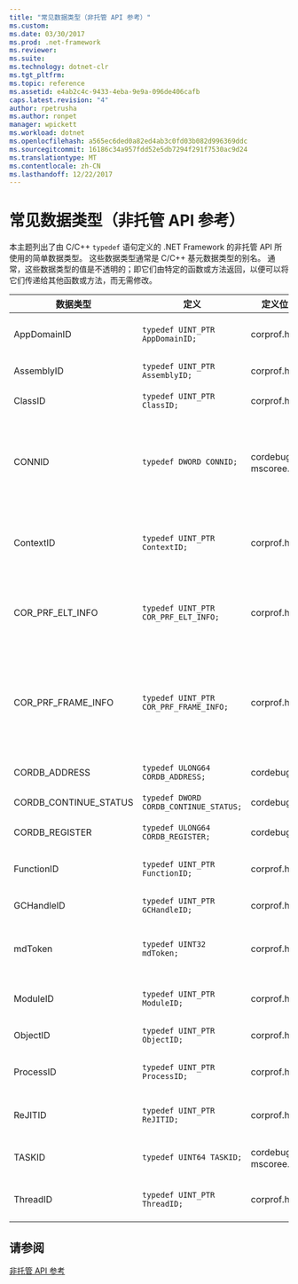 ```yaml
---
title: "常见数据类型（非托管 API 参考）"
ms.custom: 
ms.date: 03/30/2017
ms.prod: .net-framework
ms.reviewer: 
ms.suite: 
ms.technology: dotnet-clr
ms.tgt_pltfrm: 
ms.topic: reference
ms.assetid: e4ab2c4c-9433-4eba-9e9a-096de406cafb
caps.latest.revision: "4"
author: rpetrusha
ms.author: ronpet
manager: wpickett
ms.workload: dotnet
ms.openlocfilehash: a565ec6ded0a82ed4ab3c0fd03b082d996369ddc
ms.sourcegitcommit: 16186c34a957fdd52e5db7294f291f7530ac9d24
ms.translationtype: MT
ms.contentlocale: zh-CN
ms.lasthandoff: 12/22/2017
---
```

# <a name="common-data-types-unmanaged-api-reference"></a>常见数据类型（非托管 API 参考）
本主题列出了由 C/C++ `typedef` 语句定义的 .NET Framework 的非托管 API 所使用的简单数据类型。 这些数据类型通常是 C/C++ 基元数据类型的别名。 通常，这些数据类型的值是不透明的；即它们由特定的函数或方法返回，以便可以将它们传递给其他函数或方法，而无需修改。  
  
|数据类型|定义|定义位置|描述|  
|---------------|----------------|----------------|-----------------|  
|AppDomainID|`typedef UINT_PTR AppDomainID;`|corprof.h|应用程序域的标识符。|  
|AssemblyID|`typedef UINT_PTR AssemblyID;`|corprof.h|程序集的标识符。|  
|ClassID|`typedef UINT_PTR ClassID;`|corprof.h|托管类的标识符。|  
|CONNID|`typedef DWORD CONNID;`|cordebug.h、mscoree.h|已连接到 Microsoft SQL Server 实例的线程的连接标识符。|  
|ContextID|`typedef UINT_PTR ContextID;`|corprof.h|与特定托管线程关联的上下文的标识符。|  
|COR_PRF_ELT_INFO|`typedef UINT_PTR COR_PRF_ELT_INFO;`|corprof.h|表示有关特定堆栈帧的信息的不透明的句柄。|  
|COR_PRF_FRAME_INFO|`typedef UINT_PTR COR_PRF_FRAME_INFO;`|corprof.h|指向堆栈帧的不透明的句柄。 此句柄仅在其传递到的回调过程中有效。|  
|CORDB_ADDRESS|`typedef ULONG64 CORDB_ADDRESS;`|cordebug.h|内存中的地址。|  
|CORDB_CONTINUE_STATUS|`typedef DWORD CORDB_CONTINUE_STATUS;`|cordebug.h|继续状态。|  
|CORDB_REGISTER|`typedef ULONG64 CORDB_REGISTER;`|cordebug.h|CPU 寄存器的值。|  
|FunctionID|`typedef UINT_PTR FunctionID;`|corprof.h|函数或方法的标识符。|  
|GCHandleID|`typedef UINT_PTR GCHandleID;`|corprof.h|垃圾回收句柄。|  
|mdToken|`typedef UINT32 mdToken;`|corprof.h|元数据标记（元数据表中的某行）。|  
|ModuleID|`typedef UINT_PTR ModuleID;`|corprof.h|程序集模块的标识符。|  
|ObjectID|`typedef UINT_PTR ObjectID;`|corprof.h|对象的标识符。|  
|ProcessID|`typedef UINT_PTR ProcessID;`|corprof.h|托管进程的标识符。|  
|ReJITID|`typedef UINT_PTR ReJITID;`|corprof.h|实时编译的函数的标识符。|  
|TASKID|`typedef UINT64 TASKID;`|cordebug.h、mscoree.h|标识符[ICLRTask](../../../docs/framework/unmanaged-api/hosting/iclrtask-interface.md)实例。|  
|ThreadID|`typedef UINT_PTR ThreadID;`|corprof.h|托管线程的标识符。|  
  
## <a name="see-also"></a>请参阅  
 [非托管 API 参考](../../../docs/framework/unmanaged-api/index.md)
